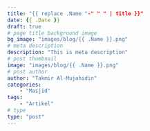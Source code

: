 ```yaml
---
title: "{{ replace .Name "-" " " | title }}"
date: {{ .Date }}
draft: true
# page title background image
bg_image: "images/blog/{{ .Name }}.png"
# meta description
description: "This is meta description"
# post thumbnail
image: "images/blog/{{ .Name }}.png"
# post author
author: "Takmir Al-Mujahidin"
categories:
    - "Masjid"
tags:
    - "Artikel"
# type
type: "post"
---
```

